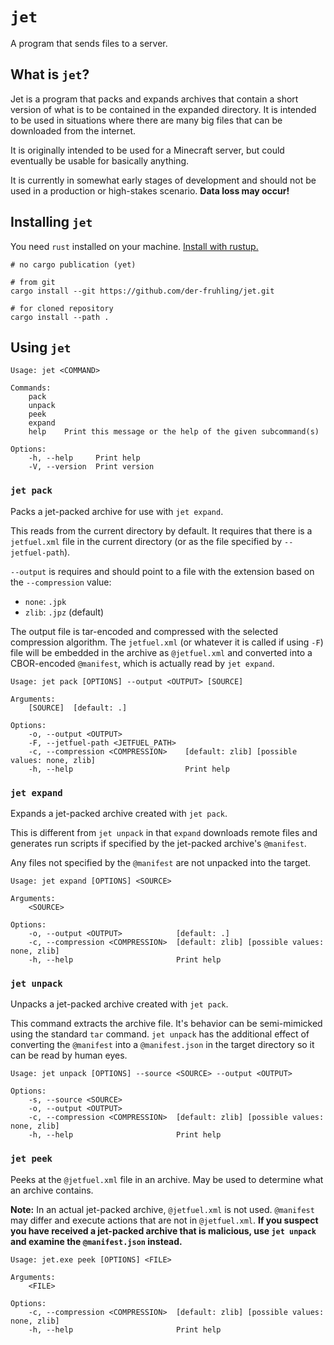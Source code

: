 # `jet`
A program that sends files to a server.

## What is `jet`?

Jet is a program that packs and expands archives that contain a short version
of what is to be contained in the expanded directory. It is intended to be
used in situations where there are many big files that can be downloaded from
the internet.

It is originally intended to be used for a Minecraft server, but could
eventually be usable for basically anything.

It is currently in somewhat early stages of development and should not be used
in a production or high-stakes scenario. **Data loss may occur!**

## Installing `jet`

You need `rust` installed on your machine. [Install with rustup.](https://rustup.rs/)

```
# no cargo publication (yet)

# from git
cargo install --git https://github.com/der-fruhling/jet.git

# for cloned repository
cargo install --path .
```

## Using `jet`

```
Usage: jet <COMMAND>

Commands:
    pack
    unpack
    peek
    expand
    help    Print this message or the help of the given subcommand(s)

Options:
    -h, --help     Print help
    -V, --version  Print version
```

### `jet pack`

Packs a jet-packed archive for use with `jet expand`.

This reads from the current directory by default. It requires that there is a
`jetfuel.xml` file in the current directory (or as the file specified by
`--jetfuel-path`).

`--output` is requires and should point to a file with the extension based on
the `--compression` value:
- `none`: `.jpk`
- `zlib`: `.jpz` (default)

The output file is tar-encoded and compressed with the selected compression
algorithm. The `jetfuel.xml` (or whatever it is called if using `-F`) file
will be embedded in the archive as `@jetfuel.xml` and converted into a
CBOR-encoded `@manifest`, which is actually read by `jet expand`.

```
Usage: jet pack [OPTIONS] --output <OUTPUT> [SOURCE]

Arguments:
    [SOURCE]  [default: .]

Options:
    -o, --output <OUTPUT>
    -F, --jetfuel-path <JETFUEL_PATH>
    -c, --compression <COMPRESSION>    [default: zlib] [possible values: none, zlib]
    -h, --help                         Print help
```

### `jet expand`

Expands a jet-packed archive created with `jet pack`.

This is different from `jet unpack` in that `expand` downloads remote files and
generates run scripts if specified by the jet-packed archive's `@manifest`.

Any files not specified by the `@manifest` are not unpacked into the target.

```
Usage: jet expand [OPTIONS] <SOURCE>

Arguments:
    <SOURCE>

Options:
    -o, --output <OUTPUT>            [default: .]
    -c, --compression <COMPRESSION>  [default: zlib] [possible values: none, zlib]
    -h, --help                       Print help
```

### `jet unpack`

Unpacks a jet-packed archive created with `jet pack`.

This command extracts the archive file. It's behavior can be semi-mimicked
using the standard `tar` command. `jet unpack` has the additional effect
of converting the `@manifest` into a `@manifest.json` in the target directory
so it can be read by human eyes.

```
Usage: jet unpack [OPTIONS] --source <SOURCE> --output <OUTPUT>

Options:
    -s, --source <SOURCE>
    -o, --output <OUTPUT>
    -c, --compression <COMPRESSION>  [default: zlib] [possible values: none, zlib]
    -h, --help                       Print help
```

### `jet peek`

Peeks at the `@jetfuel.xml` file in an archive. May be used to determine
what an archive contains.

**Note:** In an actual jet-packed archive, `@jetfuel.xml` is not used.
`@manifest` may differ and execute actions that are not in `@jetfuel.xml`.
**If you suspect you have received a jet-packed archive that is malicious,
use `jet unpack` and examine the `@manifest.json` instead.**

```
Usage: jet.exe peek [OPTIONS] <FILE>

Arguments:
    <FILE>

Options:
    -c, --compression <COMPRESSION>  [default: zlib] [possible values: none, zlib]
    -h, --help                       Print help
```
